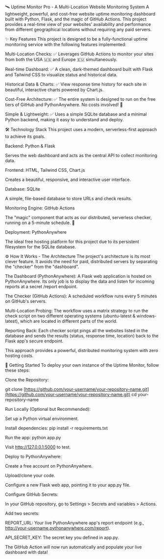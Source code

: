 🛰️ Uptime Monitor Pro - A Multi-Location Website Monitoring System
A lightweight, powerful, and cost-free website uptime monitoring dashboard built with Python, Flask, and the magic of GitHub Actions. This project provides a real-time view of your websites' availability and performance from different geographical locations without requiring any paid servers.


✨ Key Features
This project is designed to be a fully-functional uptime monitoring service with the following features implemented:

Multi-Location Checks: ✅ Leverages GitHub Actions to monitor your sites from both the USA 🇺🇸 and Europe 🇪🇺 simultaneously.

Real-time Dashboard: ✅ A clean, dark-themed dashboard built with Flask and Tailwind CSS to visualize status and historical data.

Historical Data & Charts: ✅ View response time history for each site in beautiful, interactive charts powered by Chart.js.

Cost-Free Architecture: ✅ The entire system is designed to run on the free tiers of GitHub and PythonAnywhere. No costs involved! 💸

Simple & Lightweight: ✅ Uses a simple SQLite database and a minimal Python backend, making it easy to understand and deploy.

🛠️ Technology Stack
This project uses a modern, serverless-first approach to achieve its goals.

Backend: Python & Flask

Serves the web dashboard and acts as the central API to collect monitoring data.

Frontend: HTML, Tailwind CSS, Chart.js

Creates a beautiful, responsive, and interactive user interface.

Database: SQLite

A simple, file-based database to store URLs and check results.

Monitoring Engine: GitHub Actions

The "magic" component that acts as our distributed, serverless checker, running on a 5-minute schedule. 🤖

Deployment: PythonAnywhere

The ideal free hosting platform for this project due to its persistent filesystem for the SQLite database.

⚙️ How It Works - The Architecture
The project's architecture is its most clever feature. It avoids the need for paid, distributed servers by separating the "checker" from the "dashboard".

The Dashboard (PythonAnywhere): A Flask web application is hosted on PythonAnywhere. Its only job is to display the data and listen for incoming reports at a secret /report endpoint.

The Checker (GitHub Actions): A scheduled workflow runs every 5 minutes on GitHub's servers.

Multi-Location Probing: The workflow uses a matrix strategy to run the check script on two different operating systems (ubuntu-latest & windows-latest), which are located in different parts of the world.

Reporting Back: Each checker script pings all the websites listed in the database and sends the results (status, response time, location) back to the Flask app's secure endpoint.

This approach provides a powerful, distributed monitoring system with zero hosting costs.

🚀 Getting Started
To deploy your own instance of the Uptime Monitor, follow these steps:

Clone the Repository:

git clone [https://github.com/your-username/your-repository-name.git](https://github.com/your-username/your-repository-name.git)
cd your-repository-name

Run Locally (Optional but Recommended):

Set up a Python virtual environment.

Install dependencies: pip install -r requirements.txt

Run the app: python app.py

Visit http://127.0.0.1:5000 to test.

Deploy to PythonAnywhere:

Create a free account on PythonAnywhere.

Upload/clone your code.

Configure a new Flask web app, pointing it to your app.py file.

Configure GitHub Secrets:

In your GitHub repository, go to Settings > Secrets and variables > Actions.

Add two secrets:

REPORT_URL: Your live PythonAnywhere app's report endpoint (e.g., http://your-username.pythonanywhere.com/report).

API_SECRET_KEY: The secret key you defined in app.py.

The GitHub Action will now run automatically and populate your live dashboard with data!
